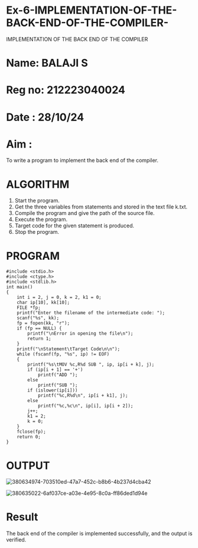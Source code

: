 # Ex-6-IMPLEMENTATION-OF-THE-BACK-END-OF-THE-COMPILER-
IMPLEMENTATION OF THE BACK END OF THE COMPILER 
# Name: BALAJI S
# Reg no: 212223040024
# Date : 28/10/24
# Aim :
To write a program to implement the back end of the compiler.
# ALGORITHM
1. Start the program.
2. Get the three variables from statements and stored in the text file k.txt.
3. Compile the program and give the path of the source file.
4. Execute the program.
5. Target code for the given statement is produced.
6. Stop the program.
# PROGRAM
```
#include <stdio.h>
#include <ctype.h>
#include <stdlib.h>
int main()
{
    int i = 2, j = 0, k = 2, k1 = 0;
    char ip[10], kk[10];
    FILE *fp;
    printf("Enter the filename of the intermediate code: ");
    scanf("%s", kk);
    fp = fopen(kk, "r");
    if (fp == NULL) {
        printf("\nError in opening the file\n");
        return 1;
    }
    printf("\nStatement\tTarget Code\n\n");
    while (fscanf(fp, "%s", ip) != EOF)
    {
        printf("%s\tMOV %c,R%d SUB ", ip, ip[i + k], j);
        if (ip[i + 1] == '+')
            printf("ADD ");
        else
            printf("SUB ");
        if (islower(ip[i]))
            printf("%c,R%d\n", ip[i + k1], j);
        else
            printf("%c,%c\n", ip[i], ip[i + 2]);
        j++;
        k1 = 2;
        k = 0;
    }
    fclose(fp);
    return 0;
}
```
# OUTPUT
![380634974-703510ed-47a7-452c-b8b6-4b237d4cba42](https://github.com/user-attachments/assets/6db1febf-0957-4b0d-a97c-f62ff645bb6e)

![380635022-6af037ce-a03e-4e95-8c0a-ff86ded1d94e](https://github.com/user-attachments/assets/9a5386e3-a315-4557-b255-727689e9edb1)


# Result
The back end of the compiler is implemented successfully, and the output is verified.
